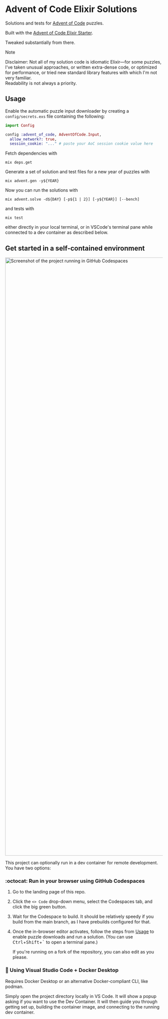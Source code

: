 # Advent of Code Elixir Solutions

Solutions and tests for [Advent of Code][aoc] puzzles.

Built with the [Advent of Code Elixir Starter][aoc-starter].

Tweaked substantially from there.

> [!NOTE]
> Disclaimer: Not all of my solution code is idiomatic Elixir—for some
> puzzles, I've taken unusual approaches, or written extra-dense code, or
> optimized for performance, or tried new standard library features with which
> I'm not very familiar.\
> Readability is not always a priority.

## Usage

Enable the automatic puzzle input downloader by creating a `config/secrets.exs`
file containing the following:

```elixir
import Config

config :advent_of_code, AdventOfCode.Input,
  allow_network?: true,
  session_cookie: "..." # paste your AoC session cookie value here
```

Fetch dependencies with
```shell
mix deps.get
```

Generate a set of solution and test files for a new year of puzzles with
```shell
mix advent.gen -y${YEAR}
```

Now you can run the solutions with
```shell
mix advent.solve -d${DAY} [-p${1 | 2}] [-y${YEAR}] [--bench]
```

and tests with
```shell
mix test
```

either directly in your local terminal, or in VSCode's terminal pane while
connected to a dev container as described below.

## Get started in a self-contained environment

<img width="1912" alt="Screenshot of the project running in GitHub Codespaces" src="https://github.com/user-attachments/assets/8b2e5625-c9dc-489b-99a3-39b7a8888c00">

This project can optionally run in a dev container for remote development.\
You have two options:

### :octocat: Run in your browser using GitHub Codespaces

1. Go to the landing page of this repo.
1. Click the `<> Code` drop-down menu, select the Codespaces tab, and click the
   big green button.
1. Wait for the Codespace to build. It should be relatively speedy if you build
   from the main branch, as I have prebuilds configured for that.
1. Once the in-browser editor activates, follow the steps from [Usage](#usage)
   to enable puzzle downloads and run a solution. (You can use
   <kbd>Ctrl</kbd>+<kbd>Shift</kbd>+<kbd>`</kbd> to open a terminal pane.)

   If you're running on a fork of the repository, you can also edit as you
   please.

### :whale: Using Visual Studio Code + Docker Desktop

Requires Docker Desktop or an alternative Docker-compliant CLI, like podman.

Simply open the project directory locally in VS Code. It will show a popup
asking if you want to use the Dev Container. It will then guide you through
getting set up, building the container image, and connecting to the running dev
container.

[aoc]: https://adventofcode.com/
[aoc-starter]: https://github.com/mhanberg/advent-of-code-elixir-starter
[docker]: https://www.docker.com/products/docker-desktop
[dev-container]:
    https://code.visualstudio.com/docs/devcontainers/create-dev-container
